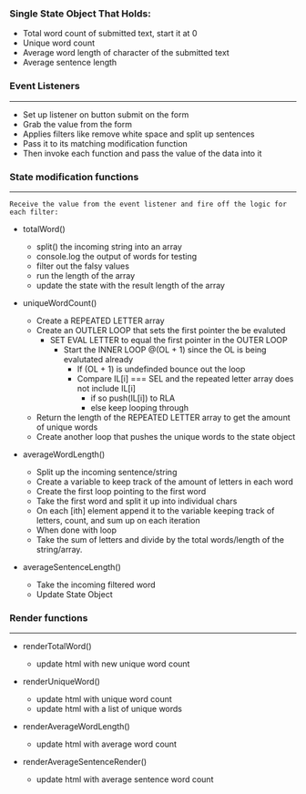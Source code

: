 ### Single State Object That Holds:
- Total word count of submitted text, start it at 0
- Unique word count
- Average word length of character of the submitted text
- Average sentence length

### Event Listeners
---
  - Set up listener on button submit on the form
  - Grab the value from the form 
  - Applies filters like remove white space and split up sentences
  - Pass it to its matching modification function
  - Then invoke each function and pass the value of the data into it

### State modification functions
---
```Receive the value from the event listener and fire off the logic for each filter:```
- totalWord()
  - split() the incoming string into an array
  - console.log the output of words for testing
  - filter out the falsy values
  - run the length of the array 
  - update the state with the result length of the array   

- uniqueWordCount()
  - Create a REPEATED LETTER array
  - Create an OUTLER LOOP that sets the first pointer the be evaluted
      - SET EVAL LETTER to equal the first pointer in the OUTER LOOP
          - Start the INNER LOOP @(OL + 1) since the OL is being evalutated already
            - If (OL + 1) is undefinded bounce out the loop
            - Compare IL[i] === SEL and the repeated letter array does not include IL[i]
              - if so push(IL[i]) to RLA
              - else keep looping through
  - Return the length of the REPEATED LETTER array to get the amount of unique words
  - Create another loop that pushes the unique words to the state object  

- averageWordLength()
    - Split up the incoming sentence/string
    - Create a variable to keep track of the amount of letters in each word
    - Create the first loop pointing to the first word
    - Take the first word and split it up into individual chars
    - On each [ith] element append it to the variable keeping track of letters, count, and sum up on each iteration
    - When done with loop 
    - Take the sum of letters and divide by the total words/length of the string/array.

- averageSentenceLength()
  - Take the incoming filtered word 
  - Update State Object

### Render functions
---
- renderTotalWord()
    - update html with new unique word count

- renderUniqueWord()
    - update html with unique word count
    - update html with a list of unique words

- renderAverageWordLength()
    - update html with average word count

- renderAverageSentenceRender()
    - update html with average  sentence word count